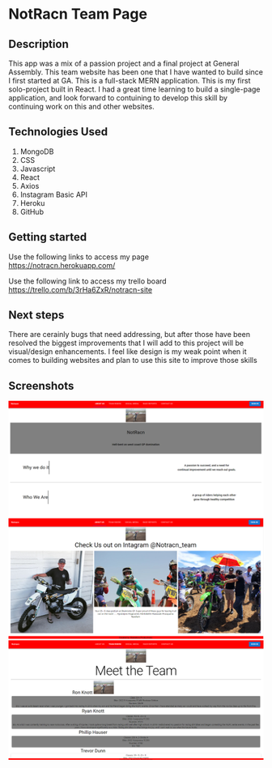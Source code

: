 # NotRacn Team Page

## Description
This app was a mix of  a passion project and a final project at General Assembly. This team website has been one that I have wanted to build since I first started at GA. This is a full-stack MERN application. This is my first solo-project built in React. I had a great time learning to build a single-page application, and look forward to contuining to develop this skill by continuing work on this and other websites.

## Technologies Used
1. MongoDB
2. CSS
3. Javascript
4. React
5. Axios
6. Instagram Basic API
7. Heroku
8. GitHub

## Getting started
Use the following links to access my page <br>
https://notracn.herokuapp.com/ 

Use the following link to access my trello board <br>
https://trello.com/b/3rHa6ZxR/notracn-site

## Next steps
There are cerainly bugs that need addressing, but after those have been resolved the biggest improvements that I will add to this project will be visual/design enhancements. I feel like design is my weak point when it comes to building websites and plan to use this site to improve those skills

## Screenshots
<img src='./images/notracn-site.png' alt="about page">
<img src='./images/notracn-site1.png' alt="media page">
<img src='./images/notracn-site2.png' alt="team page">